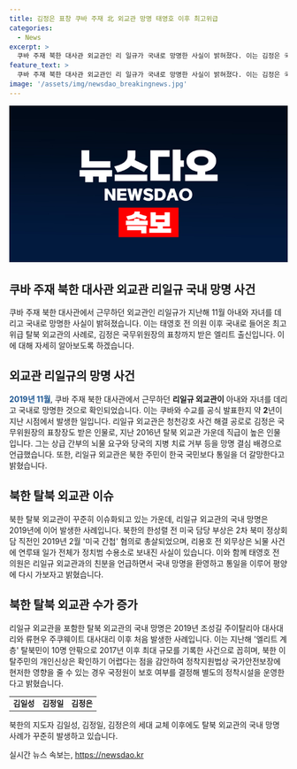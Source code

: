 ```yaml
---
title: 김정은 표창 쿠바 주재 北 외교관 망명 태영호 이후 최고위급
categories:
  - News
excerpt: >
  쿠바 주재 북한 대사관 외교관인 리 일규가 국내로 망명한 사실이 밝혀졌다. 이는 김정은 국무위원장의 표창까지 받은 엘리트 출신으로, 태영호 전 의원 이후 국내로 들어온 최고위급 탈북 외교관이다. 리 일규는 상급 간부의 뇌물 요구와 당국의 지병 치료 거부 등을 망명 결심 배경으로, 북한 주민이 한국 국민보다 통일을 더 갈망한다고 말했다. 외교관 탈북은 2019년 이탈리아 대사대리와 쿠웨이트 대사대리 이후 처음으로, 북한 엘리트 계층 탈북민은 10명 안팎으로 2017년 이후 최대 규모를 기록했다고 합니다.
feature_text: >
  쿠바 주재 북한 대사관 외교관인 리 일규가 국내로 망명한 사실이 밝혀졌다. 이는 김정은 국무위원장의 표창까지 받은 엘리트 출신으로, 태영호 전 의원 이후 국내로 들어온 최고위급 탈북 외교관이다. 리 일규는 상급 간부의 뇌물 요구와 당국의 지병 치료 거부 등을 망명 결심 배경으로, 북한 주민이 한국 국민보다 통일을 더 갈망한다고 말했다. 외교관 탈북은 2019년 이탈리아 대사대리와 쿠웨이트 대사대리 이후 처음으로, 북한 엘리트 계층 탈북민은 10명 안팎으로 2017년 이후 최대 규모를 기록했다고 합니다.
image: '/assets/img/newsdao_breakingnews.jpg'
---
```


<p><img src="/assets/img/newsdao_breakingnews.jpg" alt="cryptoinkorea 속보" /></p>

<h2>쿠바 주재 북한 대사관 외교관 리일규 국내 망명 사건</h2>

<p data-ke-size="size16">
    쿠바 주재 북한 대사관에서 근무하던 외교관인 리일규가 지난해 11월 아내와 자녀를 데리고 국내로 망명한 사실이 밝혀졌습니다. 이는 태영호 전 의원 이후 국내로 들어온 최고위급 탈북 외교관의 사례로, 김정은 국무위원장의 표창까지 받은 엘리트 출신입니다. 이에 대해 자세히 알아보도록 하겠습니다.
</p>

<h2 data-ke-size="size26">외교관 리일규의 망명 사건</h2>

<p data-ke-size="size16">
    <b><span style="color: #1a5490;">2019년 11월</span></b>, 쿠바 주재 북한 대사관에서 근무하던 <b>리일규 외교관이</b> 아내와 자녀를 데리고 국내로 망명한 것으로 확인되었습니다. 이는 쿠바와 수교를 공식 발표한지 약 <b>2</b>년이 지난 시점에서 발생한 일입니다. 리일규 외교관은 청천강호 사건 해결 공로로 김정은 국무위원장의 표창장도 받은 인물로, 지난 2016년 탈북 외교관 가운데 직급이 높은 인물입니다. 그는 상급 간부의 뇌물 요구와 당국의 지병 치료 거부 등을 망명 결심 배경으로 언급했습니다. 또한, 리일규 외교관은 북한 주민이 한국 국민보다 통일을 더 갈망한다고 밝혔습니다.
</p>

<h2 data-ke-size="size26">북한 탈북 외교관 이슈</h2>

<p data-ke-size="size16">
    북한 탈북 외교관이 꾸준히 이슈화되고 있는 가운데, 리일규 외교관의 국내 망명은 2019년에 이어 발생한 사례입니다. 북한의 한성렬 전 미국 담당 부상은 2차 북미 정상회담 직전인 2019년 2월 '미국 간첩' 혐의로 총살되었으며, 리용호 전 외무상은 뇌물 사건에 연루돼 일가 전체가 정치범 수용소로 보내진 사실이 있습니다. 이와 함께 태영호 전 의원은 리일규 외교관과의 친분을 언급하면서 국내 망명을 환영하고 통일을 이루어 평양에 다시 가보자고 밝혔습니다.
</p>

<h2 data-ke-size="size26">북한 탈북 외교관 수가 증가</h2>

<p data-ke-size="size16">
    리일규 외교관을 포함한 탈북 외교관의 국내 망명은 2019년 조성길 주이탈리아 대사대리와 류현우 주쿠웨이트 대사대리 이후 처음 발생한 사례입니다. 이는 지난해 '엘리트 계층' 탈북민이 10명 안팎으로 2017년 이후 최대 규모를 기록한 사건으로 꼽히며, 북한 이탈주민의 개인신상은 확인하기 어렵다는 점을 감안하여 정착지원법상 국가안전보장에 현저한 영향을 줄 수 있는 경우 국정원이 보호 여부를 결정해 별도의 정착시설을 운영한다고 밝혔습니다.
</p>

<table style="width: 100%;" data-ke-size="size20">
    <tbody>
        <tr>
            <td style="text-align: center; height: 17px;"><b>김일성</b></td>
            <td style="text-align: center; height: 17px;"><b>김정일</b></td>
            <td style="text-align: center; height: 17px;"><b>김정은</b></td>
        </tr>
    </tbody>
</table>

<p data-ke-size="size16">
    북한의 지도자 김일성, 김정일, 김정은의 세대 교체 이후에도 탈북 외교관의 국내 망명 사례가 꾸준히 발생하고 있습니다.
</p>
실시간 뉴스 속보는, <a href="https://newsdao.kr" rel="dofollow">https://newsdao.kr</a>


